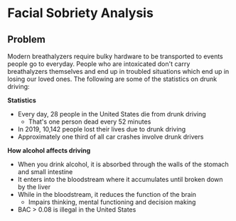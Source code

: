 # Facial Sobriety Analysis

## Problem
Modern breathalyzers require bulky hardware to be transported to events people go to everyday. People who are intoxicated don't carry breathalyzers themselves and end up in troubled situations which end up in losing our loved ones. 
The following are some of the statistics on drunk driving:

**Statistics**

* Every day, 28 people in the United States die from drunk driving
  * That's one person dead every 52 minutes
* In 2019, 10,142 people lost their lives due to drunk driving
* Approximately one third of all car crashes involve drunk drivers

**How alcohol affects driving**

* When you drink alcohol, it is absorbed through the walls of the stomach and small intestine
* It enters into the bloodstream where it accumulates until broken down by the liver
* While in the bloodstream, it reduces the function of the brain
  * Impairs thinking, mental functioning and decision making
* BAC > 0.08 is illegal in the United States
